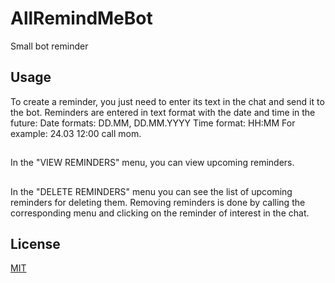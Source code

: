 # AllRemindMeBot
Small bot reminder

## Usage
To create a reminder, you just need to enter its text in the chat and send it to the bot.
Reminders are entered in text format with the date and time in the future:
Date formats: DD.MM, DD.MM.YYYY
Time format: HH:MM
For example: 24.03 12:00 call mom.
##
In the "VIEW REMINDERS" menu, you can view upcoming reminders.
##
In the "DELETE REMINDERS" menu you can see the list of upcoming reminders for deleting them.
Removing reminders is done by calling the corresponding menu and clicking on the reminder of interest in the chat.

## License
[MIT](https://choosealicense.com/licenses/mit/)
